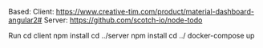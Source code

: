 Based:
Client: https://www.creative-tim.com/product/material-dashboard-angular2#
Server: https://github.com/scotch-io/node-todo

Run
cd client
npm install
cd ../server
npm install
cd ../
docker-compose up

